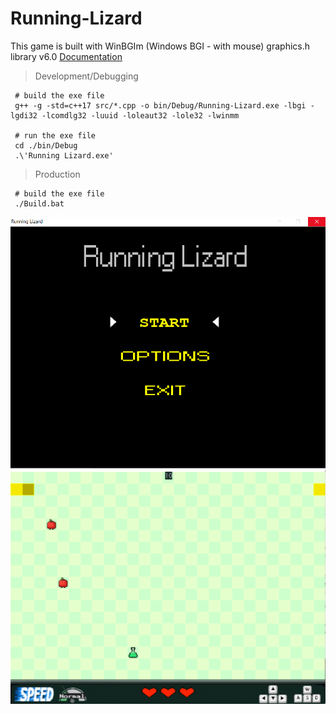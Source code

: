 # Running-Lizard

This game is built with WinBGIm (Windows BGI - with mouse) graphics.h library v6.0 [Documentation](https://home.cs.colorado.edu/~main/cs1300/doc/bgi/ "WinBGIm Doc")

> Development/Debugging

```
 # build the exe file
 g++ -g -std=c++17 src/*.cpp -o bin/Debug/Running-Lizard.exe -lbgi -lgdi32 -lcomdlg32 -luuid -loleaut32 -lole32 -lwinmm
 
 # run the exe file
 cd ./bin/Debug
 .\'Running Lizard.exe'
```

> Production

```
 # build the exe file
 ./Build.bat
 ```

![Game](https://github.com/Md7tz/Running-Lizard/blob/master/Screenshots/Menu.PNG)
![Menu](https://github.com/Md7tz/Running-Lizard/blob/master/Screenshots/Game.PNG)